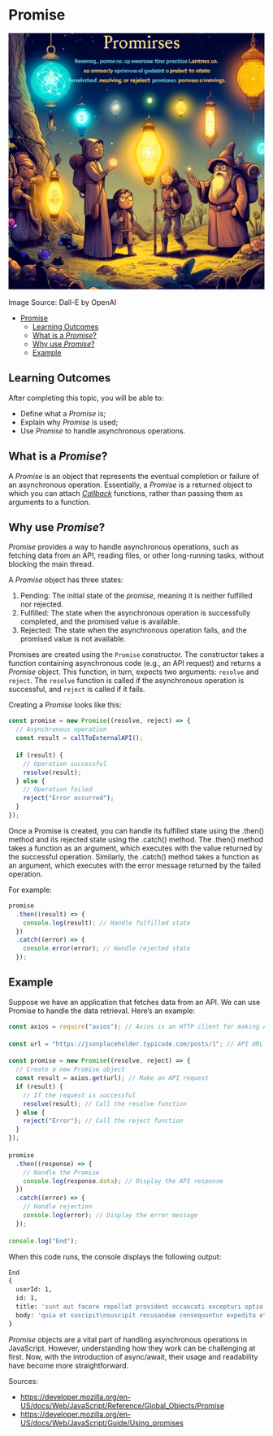 # Promise

![Promise](Promise.webp)

Image Source: Dall-E by OpenAI

- [Promise](#promise)
  - [Learning Outcomes](#learning-outcomes)
  - [What is a _Promise_?](#what-is-a-promise)
  - [Why use _Promise_?](#why-use-promise)
  - [Example](#example)

## Learning Outcomes

After completing this topic, you will be able to:

- Define what a _Promise_ is;
- Explain why _Promise_ is used;
- Use _Promise_ to handle asynchronous operations.

## What is a _Promise_?

A _Promise_ is an object that represents the eventual completion or failure of an asynchronous operation. Essentially, a _Promise_ is a returned object to which you can attach [_Callback_](../callback/README.md) functions, rather than passing them as arguments to a function.

## Why use _Promise_?

_Promise_ provides a way to handle asynchronous operations, such as fetching data from an API, reading files, or other long-running tasks, without blocking the main thread.

A _Promise_ object has three states:

1. Pending: The initial state of the _promise_, meaning it is neither fulfilled nor rejected.
2. Fulfilled: The state when the asynchronous operation is successfully completed, and the promised value is available.
3. Rejected: The state when the asynchronous operation fails, and the promised value is not available.

Promises are created using the `Promise` constructor. The constructor takes a function containing asynchronous code (e.g., an API request) and returns a _Promise_ object. This function, in turn, expects two arguments: `resolve` and `reject`. The `resolve` function is called if the asynchronous operation is successful, and `reject` is called if it fails.

Creating a _Promise_ looks like this:

```javascript
const promise = new Promise((resolve, reject) => {
  // Asynchronous operation
  const result = callToExternalAPI();

  if (result) {
    // Operation successful
    resolve(result);
  } else {
    // Operation failed
    reject("Error occurred");
  }
});
```

Once a Promise is created, you can handle its fulfilled state using the .then() method and its rejected state using the .catch() method. The .then() method takes a function as an argument, which executes with the value returned by the successful operation. Similarly, the .catch() method takes a function as an argument, which executes with the error message returned by the failed operation.

For example:

```javascript
promise
  .then((result) => {
    console.log(result); // Handle fulfilled state
  })
  .catch((error) => {
    console.error(error); // Handle rejected state
  });
```

## Example

Suppose we have an application that fetches data from an API. We can use Promise to handle the data retrieval. Here’s an example:

```javascript
const axios = require("axios"); // Axios is an HTTP client for making API requests

const url = "https://jsonplaceholder.typicode.com/posts/1"; // API URL

const promise = new Promise((resolve, reject) => {
  // Create a new Promise object
  const result = axios.get(url); // Make an API request
  if (result) {
    // If the request is successful
    resolve(result); // Call the resolve function
  } else {
    reject("Error"); // Call the reject function
  }
});

promise
  .then((response) => {
    // Handle the Promise
    console.log(response.data); // Display the API response
  })
  .catch((error) => {
    // Handle rejection
    console.log(error); // Display the error message
  });

console.log("End");
```

When this code runs, the console displays the following output:

```bash
End
{
  userId: 1,
  id: 1,
  title: 'sunt aut facere repellat provident occaecati excepturi optio reprehenderit',
  body: 'quia et suscipit\nsuscipit recusandae consequuntur expedita et cum\nreprehenderit molestiae ut ut quas totam\nnostrum rerum est autem sunt rem eveniet architecto'
}

```

_Promise_ objects are a vital part of handling asynchronous operations in JavaScript. However, understanding how they work can be challenging at first. Now, with the introduction of async/await, their usage and readability have become more straightforward.

Sources:

- <https://developer.mozilla.org/en-US/docs/Web/JavaScript/Reference/Global_Objects/Promise>
- <https://developer.mozilla.org/en-US/docs/Web/JavaScript/Guide/Using_promises>
